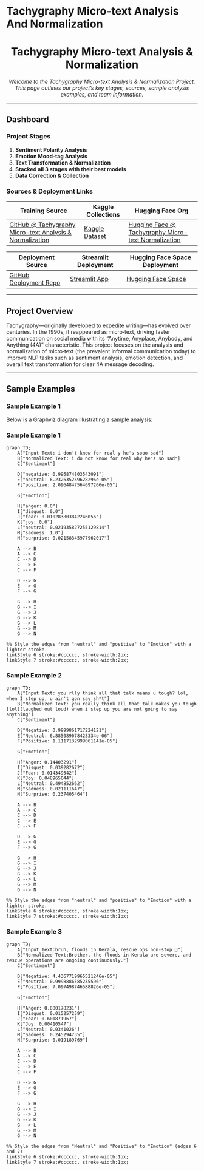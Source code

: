 # Tachygraphy Micro-text Analysis And Normalization
<!---
---
title: "Tachygraphy Micro-text Analysis & Normalization"
emoji: "⚡"
colorFrom: "pink"
colorTo: "blue"
sdk: "static"
pinned: false
---
--->

<!-- ---
title: README
emoji: 😻
colorFrom: yellow
colorTo: red
sdk: static
pinned: false
---
 -->
 
<div align="center">
  
<!-- ![Project Logo](https://via.placeholder.com/150) -->

# Tachygraphy Micro-text Analysis & Normalization

*Welcome to the Tachygraphy Micro-text Analysis & Normalization Project. This page outlines our project’s key stages, sources, sample analysis examples, and team information.*

</div>

---

## Dashboard

### Project Stages

1. **Sentiment Polarity Analysis**
2. **Emotion Mood-tag Analysis**
3. **Text Transformation & Normalization**
4. **Stacked all 3 stages with their best models**
5. **Data Correction & Collection**

### Sources & Deployment Links

| **Training Source** | **Kaggle Collections** | **Hugging Face Org** |
| ------------------- | ---------------------- | -------------------- |
| [GitHub @ Tachygraphy Micro-text Analysis & Normalization](https://github.com/ArchismanKarmakar/Tachygraphy-Microtext-Analysis-And-Normalization) | [Kaggle Dataset](https://www.kaggle.com/datasets/archismancoder/dataset-tachygraphy/data?select=Tachygraphy_MicroText-AIO-V3.xlsx) | [Hugging Face @ Tachygraphy Micro-text Normalization](https://huggingface.co/Tachygraphy-Microtext-Normalization-IEMK25) |

| **Deployment Source** | **Streamlit Deployment** | **Hugging Face Space Deployment** |
| --------------------- | ------------------------ | --------------------------------- |
| [GitHub Deployment Repo](https://github.com/ArchismanKarmakar/Tachygraphy-Microtext-Analysis-And-Normalization-Deployment-Source-HuggingFace_Streamlit_JPX14032025) | [Streamlit App](https://tachygraphy-microtext.streamlit.app/) | [Hugging Face Space](https://huggingface.co/spaces/Tachygraphy-Microtext-Normalization-IEMK25/Tachygraphy-Microtext-Analysis-and-Normalization-ArchismanCoder) |

---

## Project Overview

Tachygraphy—originally developed to expedite writing—has evolved over centuries. In the 1990s, it reappeared as micro‑text, driving faster communication on social media with its “Anytime, Anyplace, Anybody, and Anything (4A)” characteristic. This project focuses on the analysis and normalization of micro‑text (the prevalent informal communication today) to improve NLP tasks such as sentiment analysis, emotion detection, and overall text transformation for clear 4A message decoding.

---

## Sample Examples

### Sample Example 1

Below is a Graphviz diagram illustrating a sample analysis:


### Sample Example 1

```mermaid
graph TD;
    A["Input Text: i don't know for real y he's sooo sad"]
    B["Normalized Text: i do not know for real why he's so sad"]
    C["Sentiment"]
    
    D["negative: 0.995874803543091"]
    E["neutral: 6.232635259628296e-05"]
    F["positive: 2.0964847564697266e-05"]

    G["Emotion"]
    
    H["anger: 0.0"]
    I["disgust: 0.0"]
    J["fear: 0.010283803842246056"]
    K["joy: 0.0"]
    L["neutral: 0.021935827255129814"]
    M["sadness: 1.0"]
    N["surprise: 0.02158345977962017"]

    A --> B
    A --> C
    C --> D
    C --> E
    C --> F

    D --> G
    E --> G
    F --> G

    G --> H
    G --> I
    G --> J
    G --> K
    G --> L
    G --> M
    G --> N

%% Style the edges from "neutral" and "positive" to "Emotion" with a lighter stroke.
linkStyle 6 stroke:#cccccc, stroke-width:2px;
linkStyle 7 stroke:#cccccc, stroke-width:2px;

```

### Sample Example 2
```mermaid
graph TD;
    A["Input Text: you rlly think all that talk means u tough? lol, when I step up, u ain't gon say sh*t"]
    B["Normalized Text: you really think all that talk makes you tough [lol](laughed out loud) when i step up you are not going to say anything"]
    C["Sentiment"]

    D["Negative: 0.9999861717224121"]
    E["Neutral: 6.885089078423334e-06"]
    F["Positive: 1.1117132999061141e-05"]

    G["Emotion"]

    H["Anger: 0.14403291"]
    I["Disgust: 0.039282672"]
    J["Fear: 0.014349542"]
    K["Joy: 0.048965044"]
    L["Neutral: 0.494852662"]
    M["Sadness: 0.021111647"]
    N["Surprise: 0.237405464"]

    A --> B
    A --> C
    C --> D
    C --> E
    C --> F

    D --> G
    E --> G
    F --> G

    G --> H
    G --> I
    G --> J
    G --> K
    G --> L
    G --> M
    G --> N

%% Style the edges from "neutral" and "positive" to "Emotion" with a lighter stroke.
linkStyle 6 stroke:#cccccc, stroke-width:1px;
linkStyle 7 stroke:#cccccc, stroke-width:1px;

```

### Sample Example 3

```mermaid
graph TD;
    A["Input Text:bruh, floods in Kerala, rescue ops non‑stop 🚁"]
    B["Normalized Text:Brother, the floods in Kerala are severe, and rescue operations are ongoing continuously."]
    C["Sentiment"]
    
    D["Negative: 4.4367719965521246e-05"]
    E["Neutral: 0.9998886585235596"]
    F["Positive: 7.097498746588826e-05"]

    G["Emotion"]

    H["Anger: 0.080178231"]
    I["Disgust: 0.015257259"]
    J["Fear: 0.601871967"]
    K["Joy: 0.00410547"]
    L["Neutral: 0.0341026"]
    M["Sadness: 0.245294735"]
    N["Surprise: 0.019189769"]

    A --> B
    A --> C
    C --> D
    C --> E
    C --> F

    D --> G
    E --> G
    F --> G

    G --> H
    G --> I
    G --> J
    G --> K
    G --> L
    G --> M
    G --> N

%% Style the edges from "Neutral" and "Positive" to "Emotion" (edges 6 and 7)
linkStyle 6 stroke:#cccccc, stroke-width:1px;
linkStyle 7 stroke:#cccccc, stroke-width:1px;
```

